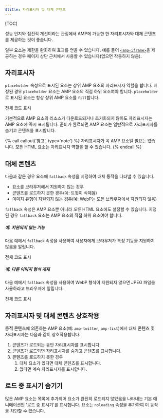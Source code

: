 ```yaml
---
$title: 자리표시자 및 대체 콘텐츠
---
```

[TOC]

성능 인지와 점진적 개선이라는 관점에서 AMP에 가능한 한 자리표시자와 대체 콘텐츠를 제공하는 것이 좋습니다.

일부 요소는 제한을 완화하여 효과를 얻을 수 있습니다. 예를 들어 [`<amp-iframe>`](/ko/docs/reference/components/amp-iframe.html#iframe-with-placeholder)을 제공하는 경우 페이지 상단 근처에서 사용할 수 있습니다(없으면 작동하지 않음).

## 자리표시자

`placeholder` 속성으로 표시된 요소는
상위 AMP 요소의 자리표시자 역할을 합니다.
지정된 경우 `placeholder` 요소는 AMP 요소의 직접 하위 요소여야 합니다.
`placeholder`로 표시된 요소는 항상 상위 AMP 요소를 `fill`합니다.

<!--embedded amp-anim responsive example -->
<div>
<amp-iframe height="253"
            layout="fixed-height"
            sandbox="allow-scripts allow-forms allow-same-origin"
            resizable
            src="https://ampproject-b5f4c.firebaseapp.com/examples/ampanim.responsive.embed.html">
  <div overflow tabindex="0" role="button" aria-label="Show more">전체 코드 표시</div>
  <div placeholder></div> 
</amp-iframe>
</div>

기본적으로 AMP 요소의 리소스가 다운로드되거나 초기화되지 않아도
자리표시자는 AMP 요소에 즉시 표시됩니다.
준비가 완료되면 AMP 요소는 일반적으로 자리표시자를 숨기고 콘텐츠를 표시합니다.

{% call callout('참고', type='note') %}
자리표시자가 꼭 AMP 요소일 필요는 없습니다.
모든 HTML 요소는 자리표시자 역할을 할 수 있습니다.
{% endcall %}

## 대체 콘텐츠

다음과 같은 경우 요소에 `fallback` 속성을 지정하여 대체 동작을 나타낼 수 있습니다.

* 요소를 브라우저에서 지원하지 않는 경우
* 콘텐츠를 로드하지 못한 경우(예: 트윗이 삭제됨)
* 이미지 유형이 지원되지 않는 경우(예: WebP는 모든 브라우저에서 지원되지 않음)

`fallback` 속성은 AMP 요소뿐 아니라 *모든* HTML 요소에도 설정할 수 있습니다. 지정된 경우 `fallback` 요소는 AMP 요소의 직접 하위 요소여야 합니다.

##### 예: 지원되지 않는 기능

다음 예에서 `fallback` 속성을 사용하여 사용자에게 브라우저가 특정 기능을 지원하지 않음을 알립니다.

<!--embedded video example  -->
<div>
<amp-iframe height="234"
            layout="fixed-height"
            sandbox="allow-scripts allow-forms allow-same-origin"
            resizable
            src="https://ampproject-b5f4c.firebaseapp.com/examples/ampvideo.fallback.embed.html">
  <div overflow tabindex="0" role="button" aria-label="Show more">전체 코드 표시</div>
  <div placeholder></div> 
</amp-iframe>
</div>

##### 예: 다른 이미지 형식 게재

다음 예에서 `fallback` 속성을 사용하여 WebP 형식이 지원되지 않으면 JPEG 파일을 사용하라고 브라우저에 알립니다. 

<div>
<amp-iframe height=309 layout=fixed-height sandbox="allow-scripts allow-forms allow-same-origin" resizable src="https://ampproject-b5f4c.firebaseapp.com/examples/responsive.webp.embed.html"><div overflow tabindex=0 role=button aria-label="Show more">전체 코드 표시</div><div placeholder></div></amp-iframe></div>

## 자리표시자 및 대체 콘텐츠 상호작용

동적 콘텐츠에 의존하는 AMP 요소(예: `amp-twitter`, `amp-list`)에서 대체 콘텐츠 및 자리표시자는 다음과 같이 상호작용합니다.

<ol>
  <li>콘텐츠가 로드되는 동안 자리표시자를 표시합니다.</li>
  <li>콘텐츠가 로드되면 자리표시자를 숨기고 콘텐츠를 표시합니다.</li>
  <li>콘텐츠를 로드하지 못한 경우
    <ol>
      <li>대체 요소가 있다면 대체 콘텐츠를 표시합니다.</li>
      <li>없다면 계속 자리표시자를 표시합니다.</li>
    </ol>
  </li>
</ol>

## 로드 중 표시기 숨기기

많은 AMP 요소는 목록에 추가되어 요소가 완전히 로드되지 않았음을 나타내는
기본 애니메이션인 '로드 중 표시기'를 표시합니다.
요소는 `noloading` 속성을 추가하여 이 동작을 차단할 수 있습니다.
 
